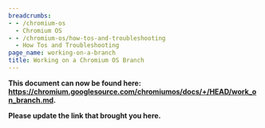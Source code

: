 ```yaml
---
breadcrumbs:
- - /chromium-os
  - Chromium OS
- - /chromium-os/how-tos-and-troubleshooting
  - How Tos and Troubleshooting
page_name: working-on-a-branch
title: Working on a Chromium OS Branch
---
```


**This document can now be found here:**
**<https://chromium.googlesource.com/chromiumos/docs/+/HEAD/work_on_branch.md>.**

**Please update the link that brought you here.**